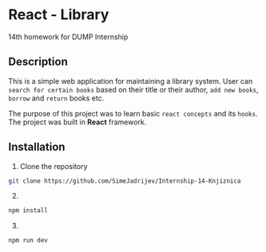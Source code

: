 # React - Library

14th homework for DUMP Internship

## Description

This is a simple web application for maintaining a library system. User can ```search for certain books``` based on their title or their author, ```add new books```, ```borrow``` and ```return``` books etc.

The purpose of this project was to learn basic ```react concepts``` and its ```hooks```.
The project was built in **React** framework.


## Installation

1. Clone the repository
```bash
git clone https://github.com/SimeJadrijev/Internship-14-Knjiznica
 ```
2. 
```bash
npm install
```
3. 
```bash
npm run dev
```
